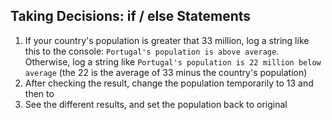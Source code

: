 ## Taking Decisions: if / else Statements

1. If your country's population is greater that 33 million, log a string like this to the
console: `Portugal's population is above average`. Otherwise, log a string like
`Portugal's population is 22 million below average` (the 22 is the average of 33
minus the country's population)
2. After checking the result, change the population temporarily to 13 and then to
130. See the different results, and set the population back to original